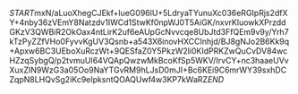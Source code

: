$START$mxN/aLuoXhegCJEkf+lueG096lU+5LdryaTYunuXc036eRGIpRjs2dfXY+4nby36zVEmY8Natzdv1IWCd1StwKf0npWJ0T5AiGK/nxvrKluowkXPrzddGKzV3QWBiR2OkOax4ntLirK2uf6eAUpGcNvvcqe8UbJtd3FfQEm9v9y/Yrh7kTzPyZZfVHo0FyvvKgUV3Qsnb+a543X6inovHXCCInhjd/BJ8gNJo2B6Kk9q+Apxw6BC3UEboXuRczWt+9QESfaZ0Y5PkzW2li0KIdPRKZwQuCvDV84wcHZzqSybgQ/p2tvmuUI64VQApQwzwMkBcoKfSp5WKV/IrvCY+nc3haaeUVvXuxZIN9WzG3a05Oo9NaYTGvRM9hLJsD0mJI+Bc6KEi9C6mrWY39sxhDCZqpN8LHQvSg2iKc9eIpksntQOAQUwf4w3KP7kWaRZ$END$